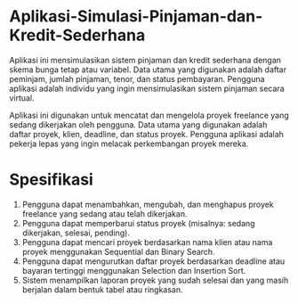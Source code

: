 # Aplikasi-Simulasi-Pinjaman-dan-Kredit-Sederhana
Aplikasi ini mensimulasikan sistem pinjaman dan kredit sederhana dengan skema bunga tetap atau variabel. Data utama yang digunakan adalah daftar peminjam, jumlah pinjaman, tenor, dan status pembayaran. Pengguna aplikasi adalah individu yang ingin mensimulasikan sistem pinjaman secara virtual.

Aplikasi ini digunakan untuk mencatat dan mengelola proyek freelance yang sedang dikerjakan oleh pengguna. Data utama yang digunakan adalah daftar proyek, klien, deadline, dan status proyek. Pengguna aplikasi adalah pekerja lepas yang ingin melacak perkembangan proyek mereka. 

# Spesifikasi
1. Pengguna dapat menambahkan, mengubah, dan menghapus proyek freelance yang sedang atau telah dikerjakan.
2. Pengguna dapat memperbarui status proyek (misalnya: sedang dikerjakan, selesai, pending).
3. Pengguna dapat mencari proyek berdasarkan nama klien atau nama proyek menggunakan Sequential dan Binary Search.
4. Pengguna dapat mengurutkan daftar proyek berdasarkan deadline atau bayaran tertinggi menggunakan Selection dan Insertion Sort.
5. Sistem menampilkan laporan proyek yang sudah selesai dan yang masih berjalan dalam bentuk tabel atau ringkasan.
